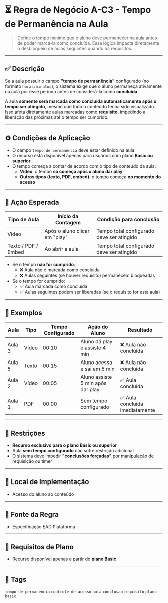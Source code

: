 # ⏳ Regra de Negócio A-C3 - Tempo de Permanência na Aula

> Define o tempo mínimo que o aluno deve permanecer na aula antes de poder marcá-la como concluída. Essa lógica impacta diretamente o desbloqueio de aulas seguintes quando há requisitos.

---

## ✅ Descrição

Se a aula possuir o campo **"tempo de permanência"** configurado (no formato `horas:minutos`), o sistema exige que o aluno permaneça ativamente na aula por esse período antes de considerá-la como **concluída**.

A aula **somente será marcada como concluída automaticamente após o tempo ser atingido**, mesmo que todo o conteúdo tenha sido visualizado. Isso afeta diretamente aulas marcadas como **requisito**, impedindo a liberação das próximas até o tempo ser cumprido.

---

## ⚙️ Condições de Aplicação

- O campo `tempo de permanência` deve estar definido na aula
- O recurso está disponível apenas para usuários com plano **Basic ou superior**
- O tempo começa a contar de acordo com o tipo de conteúdo da aula:
  - **Vídeo**: o tempo **só começa após o aluno dar play**
  - **Outros tipos (texto, PDF, embed)**: o tempo começa **no momento do acesso**

---

## 🎯 Ação Esperada

| Tipo de Aula | Início da Contagem | Condição para conclusão |
|--------------|--------------------|--------------------------|
| Vídeo | Após o aluno clicar em "play" | Tempo total configurado deve ser atingido |
| Texto / PDF / Embed | Ao abrir a aula | Tempo total configurado deve ser atingido |

- Se o tempo **não for cumprido**:
  - ❌ Aula não é marcada como concluída
  - ❌ Aulas seguintes (se houver requisito) permanecem bloqueadas
- Se o tempo for cumprido:
  - ✅ Aula marcada como concluída
  - ✅ Aulas seguintes podem ser liberadas (se o requisito for esta aula)

---

## 🧪 Exemplos

| Aula | Tipo | Tempo Configurado | Ação do Aluno | Resultado |
|------|------|-------------------|----------------|-----------|
| Aula 3 | Vídeo | 00:10 | Aluno dá play e assiste 4 min | ❌ Aula não concluída |
| Aula 5 | Texto | 00:15 | Aluno acessa e sai em 5 min | ❌ Aula não concluída |
| Aula 2 | Vídeo | 00:05 | Aluno assiste 5 min após dar play | ✅ Aula concluída |
| Aula 1 | PDF | 00:00 | Sem tempo configurado | ✅ Aula concluída imediatamente |

---

## 🚫 Restrições

- **Recurso exclusivo para o plano Basic ou superior**
- Aula **sem tempo configurado** não sofre restrição adicional
- O sistema deve impedir **"conclusões forçadas"** por manipulação de requisição ou timer

---

## 🧩 Local de Implementação

- Acesso do aluno ao conteúdo

---

## 📄 Fonte da Regra

- Especificação EAD Plataforma

---

## 🔐 Requisitos de Plano

- Recurso disponível apenas a partir do **plano Basic**

---

## 🔗 Tags

`tempo-de-permanencia` `controle-de-acesso` `aula` `conclusao` `requisito` `plano-basic`
